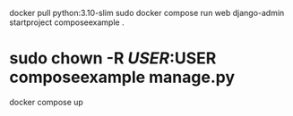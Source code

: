 docker pull python:3.10-slim
sudo docker compose run web django-admin startproject composeexample .
# sudo chown -R $USER:$USER composeexample manage.py
docker compose up